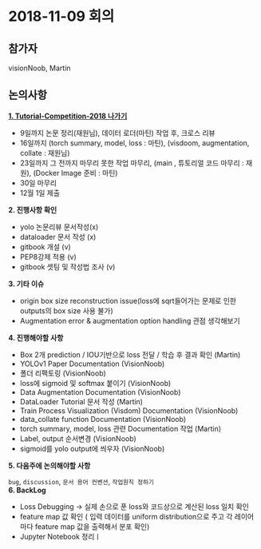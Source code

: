 # 2018-11-09 회의



## 참가자

visionNoob, Martin



## 논의사항

**[1. Tutorial-Competition-2018 나가기](https://github.com/PyTorchKR/Tutorial-Competition-2018)**

- 9일까지 논문 정리(재원님), 데이터 로더(마틴) 작업 후, 크로스 리뷰
- 16일까지 (torch summary, model, loss : 마틴), (visdoom, augmentation, collate : 재원님)
- 23일까지 그 전까지 마무리 못한 작업 마무리, (main , 튜토리얼 코드 마무리 : 재원), (Docker Image 준비 : 마틴)
- 30일 마무리
- 12월 1일 제출

**2. 진행사항 확인**
- yolo 논문리뷰 문서작성(x)
- dataloader 문서 작성 (x)
- gitbook 개설 (v)
- PEP8강제 적용 (v)
- gitbook 셋팅 및 작성법 조사 (v)

**3. 기타 이슈**
- origin box size reconstruction issue(loss에 sqrt들어가는 문제로 인한 outputs의 box size 사용 불가)
- Augmentation error & augmentation option handling 관점 생각해보기

**4. 진행해야할 사항**
- Box 2개 prediction / IOU기반으로 loss 전달 / 학습 후 결과 확인 (Martin)
- YOLOv1 Paper Documentation (VisionNoob)
- 폴더 리팩토링 (VisionNoob)
- loss에 sigmoid 및 softmax 붙이기 (VisionNoob)
- Data Augmentation Documentation (VisionNoob)
- DataLoader Tutorial 문서 작성 (Martin)
- Train Process Visualization (Visdom) Documentation (VisionNoob)
- data_collate function Documentation (VisionNoob)
- torch summary, model, loss 관련 Documentation 작업 (Martin)
- Label, output 순서변경 (VisionNoob)
- sigmoid를 yolo output에 씌우자 (VisionNoob)
  

**5. 다음주에 논의해야할 사항**    

`bug`, `discussion`, `문서 용어 컨벤션`, `작업원칙 정하기`
​    
**6. BackLog**
- Loss Debugging -> 실제 손으로 푼 loss와 코드상으로 계산된 loss 일치 확인
- feature map 값 확인 ( 입력 데이터를 uniform distribution으로 주고 각 레이어마다 feature map 값을 출력해서 분포 확인)
- Jupyter Notebook 정리ㅣ


